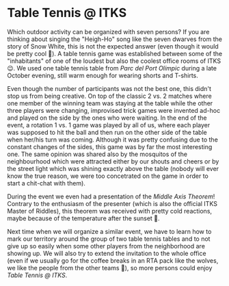 &nbsp;

# Table Tennis @ ITKS

Which outdoor activity can be organized with seven persons? If you are thinking about singing the "Heigh-Ho" song like the seven dwarves from the story of Snow White, this is not the expected answer (even though it would be pretty cool :slightly_smiling_face:). A table tennis game was established between some of the "inhabitants" of one of the loudest but also the coolest office rooms of ITKS :wink:. We used one table tennis table from _Parc del Port Olímpic_ during a late October evening, still warm enough for wearing shorts and T-shirts.

Even though the number of participants was not the best one, this didn't stop us from being creative. On top of the classic 2 vs. 2 matches where one member of the winning team was staying at the table while the other three players were changing, improvised trick games were invented ad-hoc and played on the side by the ones who were waiting. In the end of the event, a rotation 1 vs. 1 game was played by all of us, where each player was supposed to hit the ball and then run on the other side of the table when her/his turn was coming. Although it was pretty confusing due to the constant changes of the sides, this game was by far the most interesting one. The same opinion was shared also by the mosquitos of the neighbourhood which were attracted either by our shouts and cheers or by the street light which was shining exactly above the table (nobody will ever know the true reason, we were too concetrated on the game in order to start a chit-chat with them).

During the event we even had a presentation of the _Middle Axis Theorem_! Contrary to the enthusiasm of the presenter (which is also the official ITKS Master of Riddles), this theorem was received with pretty cold reactions, maybe because of the temperature after the sunset :slightly_smiling_face:.

Next time when we will organize a similar event, we have to learn how to mark our territory around the group of two table tennis tables and to not give up so easily when some other players from the neighborhood are showing up. We will also try to extend the invitation to the whole office (even if we usually go for the coffee breaks in an RTA pack like the wolves, we like the people from the other teams :slightly_smiling_face:), so more persons could enjoy _Table Tennis @ ITKS_.

